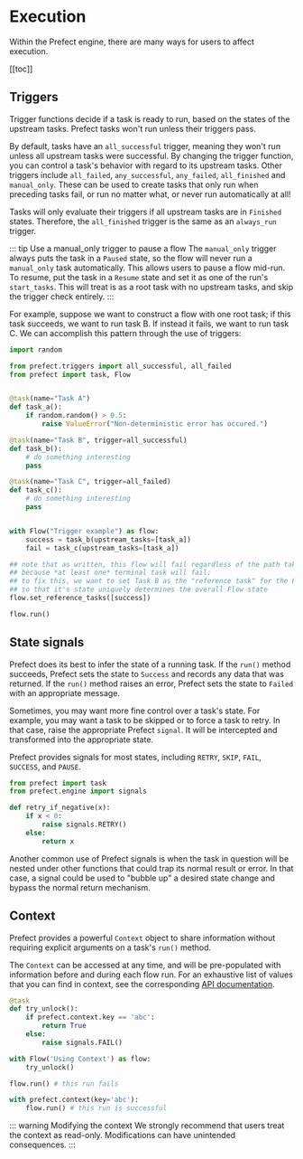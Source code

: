 # Execution

Within the Prefect engine, there are many ways for users to affect execution.

[[toc]]

## Triggers

Trigger functions decide if a task is ready to run, based on the states of the upstream tasks. Prefect tasks won't run unless their triggers pass.

By default, tasks have an `all_successful` trigger, meaning they won't run unless all upstream tasks were successful. By changing the trigger function, you can control a task's behavior with regard to its upstream tasks. Other triggers include `all_failed`, `any_successful`, `any_failed`, `all_finished` and `manual_only`. These can be used to create tasks that only run when preceding tasks fail, or run no matter what, or never run automatically at all!

Tasks will only evaluate their triggers if all upstream tasks are in `Finished` states. Therefore, the `all_finished` trigger is the same as an `always_run` trigger.

::: tip Use a manual_only trigger to pause a flow
The `manual_only` trigger always puts the task in a `Paused` state, so the flow will never run a `manual_only` task automatically. This allows users to pause a flow mid-run. To resume, put the task in a `Resume` state and set it as one of the run's `start_tasks`. This will treat is as a root task with no upstream tasks, and skip the trigger check entirely.
:::

For example, suppose we want to construct a flow with one root task; if this task
succeeds, we want to run task B.  If instead it fails, we want to run task C.  We
can accomplish this pattern through the use of triggers:

```python
import random

from prefect.triggers import all_successful, all_failed
from prefect import task, Flow


@task(name="Task A")
def task_a():
    if random.random() > 0.5:
        raise ValueError("Non-deterministic error has occured.")

@task(name="Task B", trigger=all_successful)
def task_b():
    # do something interesting
    pass

@task(name="Task C", trigger=all_failed)
def task_c():
    # do something interesting
    pass


with Flow("Trigger example") as flow:
    success = task_b(upstream_tasks=[task_a])
    fail = task_c(upstream_tasks=[task_a])

## note that as written, this flow will fail regardless of the path taken
## because *at least one* terminal task will fail;
## to fix this, we want to set Task B as the "reference task" for the Flow
## so that it's state uniquely determines the overall Flow state
flow.set_reference_tasks([success])

flow.run()
```

## State signals

Prefect does its best to infer the state of a running task. If the `run()` method succeeds, Prefect sets the state to `Success` and records any data that was returned. If the `run()` method raises an error, Prefect sets the state to `Failed` with an appropriate message.

Sometimes, you may want more fine control over a task's state. For example, you may want a task to be skipped or to force a task to retry. In that case, raise the appropriate Prefect `signal`. It will be intercepted and transformed into the appropriate state.

Prefect provides signals for most states, including `RETRY`, `SKIP`, `FAIL`, `SUCCESS`, and `PAUSE`.

```python
from prefect import task
from prefect.engine import signals

def retry_if_negative(x):
    if x < 0:
        raise signals.RETRY()
    else:
        return x
```

Another common use of Prefect signals is when the task in question will be nested under other functions that could trap its normal result or error. In that case, a signal could be used to "bubble up" a desired state change and bypass the normal return mechanism.

## Context

Prefect provides a powerful `Context` object to share information without requiring explicit arguments on a task's `run()` method.

The `Context` can be accessed at any time, and will be pre-populated with information before and during each flow run. For an exhaustive list of values that you can find in context, see the corresponding [API documentation](../../api/unreleased/utilities/context.html).

```python
@task
def try_unlock():
    if prefect.context.key == 'abc':
        return True
    else:
        raise signals.FAIL()

with Flow('Using Context') as flow:
    try_unlock()

flow.run() # this run fails

with prefect.context(key='abc'):
    flow.run() # this run is successful
```

::: warning Modifying the context
We strongly recommend that users treat the context as read-only. Modifications can have unintended consequences.
:::
